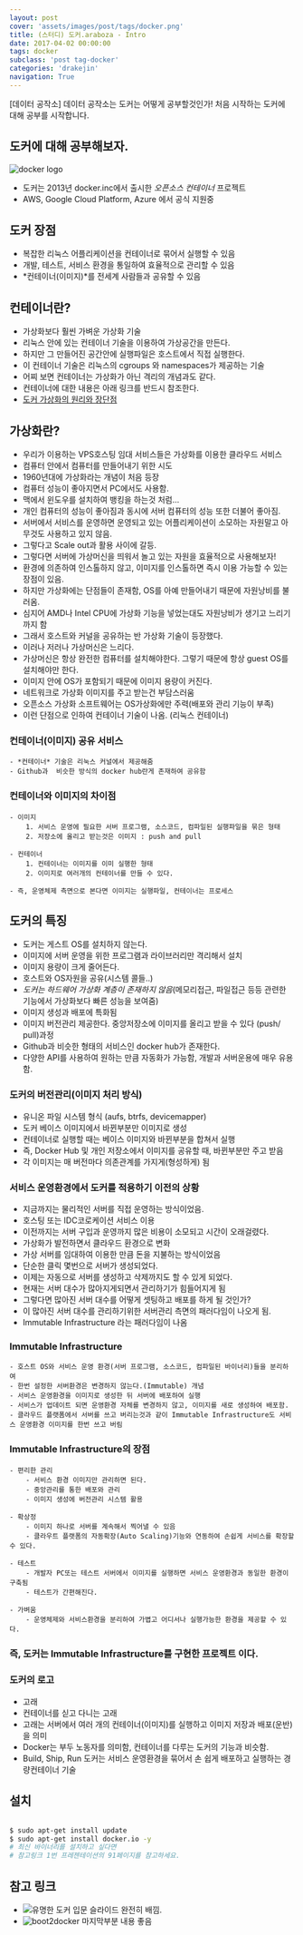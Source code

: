 ```yaml
---
layout: post
cover: 'assets/images/post/tags/docker.png'
title: (스터디) 도커.araboza - Intro
date: 2017-04-02 00:00:00
tags: docker
subclass: 'post tag-docker'
categories: 'drakejin'
navigation: True
---
```

[데이터 공작소] 데이터 공작소는 도커는 어떻게 공부할것인가! 처음 시작하는 도커에 대해 공부를 시작합니다. 


## 도커에 대해 공부해보자.

![docker logo](/assets/posts/res/2017-04-02/docker.png)

 - 도커는 2013년 docker.inc에서 출시한 *오픈소스 컨테이너* 프로젝트  
 - AWS, Google Cloud Platform, Azure 에서 공식 지원중
  
 
## 도커 장점

 - 복잡한 리눅스 어플리케이션을 컨테이너로 묶어서 실행할 수 있음
 - 개발, 테스트, 서비스 환경을 통일하여 효율적으로 관리할 수 있음
 - *컨테이너(이미지)*를 전세계 사람들과 공유할 수 있음


## 컨테이너란?

 - 가상화보다 훨씬 가벼운 가상화 기술
 - 리눅스 안에 있는 컨테이너 기술을 이용하여 가상공간을 만든다.
 - 하지만 그 만들어진 공간안에 실행파일은 호스트에서 직접 실행한다.
 - 이 컨테이너 기술은 리눅스의 cgroups 와 namespaces가 제공하는 기술
 - 어찌 보면 컨테이너는 가상화가 아닌 격리의 개념과도 같다.
 - 컨테이너에 대한 내용은 아래 링크를 반드시 참조한다. 
 - [도커 가상화의 원리와 장단점](http://opennaru.tistory.com/105)

## 가상화란?

 - 우리가 이용하는 VPS호스팅 임대 서비스들은 가상화를 이용한 클라우드 서비스  
 - 컴퓨터 안에서 컴퓨터를 만들어내기 위한 시도 
 - 1960년대에 가상화라는 개념이 처음 등장
 - 컴퓨터 성능이 좋아지면서 PC에서도 사용함.
 - 맥에서 윈도우를 설치하여 뱅킹을 하는것 처럼...
 - 개인 컴퓨터의 성능이 좋아짐과 동시에 서버 컴퓨터의 성능 또한 더불어 좋아짐.
 - 서버에서 서비스를 운영하면 운영되고 있는 어플리케이션이 소모하는 자원말고 아무것도 사용하고 있지 않음.
 - 그렇다고 Scale out과 활용 사이에 갈등.
 - 그렇다면 서버에 가상머신을 띄워서 놀고 있는 자원을 효율적으로 사용해보자! 
 - 환경에 의존하여 인스톨하지 않고, 이미지를 인스톨하면 즉시 이용 가능할 수 있는 장점이 있음.
 - 하지만 가상화에는 단점들이 존재함, OS를 아예 만들어내기 때문에 자원낭비를 불러옴.
 - 심지어 AMD나 Intel CPU에 가상화 기능을 넣었는대도 자원낭비가 생기고 느리기 까지 함 
 - 그래서 호스트와 커널을 공유하는 반 가상화 기술이 등장했다.
 - 이러나 저러나 가상머신은 느리다. 
 - 가상머신은 항상 완전한 컴퓨터를 설치해야한다. 그렇기 때문에 항상 guest OS를 설치해야만 한다.
 - 이미지 안에 OS가 포함되기 때문에 이미지 용량이 커진다. 
 - 네트워크로 가상화 이미지를 주고 받는건 부담스러움
 - 오픈소스 가상화 소프트웨어는 OS가상화에만 주력(배포와 관리 기능이 부족)
 - 이런 단점으로 인하여 컨테이너 기술이 나옴. (리눅스 컨테이너)
 

### 컨테이너(이미지) 공유 서비스
    - *컨테이너* 기술은 리눅스 커널에서 제공해줌
    - Github과  비슷한 방식의 docker hub란게 존재하여 공유함

### 컨테이너와 이미지의 차이점

    - 이미지 
        1. 서비스 운영에 필요한 서버 프로그램, 소스코드, 컴파일된 실행파일을 묶은 형태 
        2. 저장소에 올리고 받는것은 이미지 : push and pull
    
    - 컨테이너
        1. 컨테이너는 이미지를 이미 실행한 형태
        2. 이미지로 여러개의 컨테이너를 만들 수 있다.
    
    - 즉, 운영체제 측면으로 본다면 이미지는 실행파일, 컨테이너는 프로세스 


## 도커의 특징

 - 도커는 게스트 OS를 설치하지 않는다.
 - 이미지에 서버 운영을 위한 프로그램과 라이브러리만 격리해서 설치
 - 이미지 용량이 크게 줄어든다. 
 - 호스트와 OS자원을 공유(시스템 콜들..)
 - *도커는 하드웨어 가상화 계층이 존재하지 않음*(메모리접근, 파일접근 등등 관련한 기능에서 가상화보다 빠른 성능을 보여줌)
 - 이미지 생성과 배포에 특화됨
 - 이미지 버전관리 제공한다. 중앙저장소에 이미지를 올리고 받을 수 있다 (push/ pull)과정 
 - Github과 비슷한 형태의 서비스인 docker hub가 존재한다. 
 - 다양한 API를 사용하여 원하는 만큼 자동화가 가능함, 개발과 서버운용에 매우 유용함.


### 도커의 버전관리(이미지 처리 방식) 

 - 유니온 파일 시스템 형식 (aufs, btrfs, devicemapper)
 - 도커 베이스 이미지에서 바뀐부분만 이미지로 생성
 - 컨테이너로 실행할 때는 베이스 이미지와 바뀐부분을 합쳐서 실행
 - 즉, Docker Hub 및 개인 저장소에서 이미지를 공유할 때, 바뀐부분만 주고 받음
 - 각 이미지는 매 버전마다 의존관계를 가지게(형성하게) 됨

### 서비스 운영환경에서 도커를 적용하기 이전의 상황 

 - 지금까지는 물리적인 서버를 직접 운영하는 방식이었음.
 - 호스팅 또는 IDC코로케이션 서비스 이용
 - 이전까지는 서버 구입과 운영까지 많은 비용이 소모되고 시간이 오래걸렸다. 
 - 가상화가 발전하면서 클라우드 환경으로 변화
 - 가상 서버를 임대하여 이용한 만큼 돈을 지불하는 방식이었음
 - 단순한 클릭 몇번으로 서버가 생성되었다. 
 - 이제는 자동으로 서버를 생성하고 삭제까지도 할 수 있게 되었다.
 - 현재는 서버 대수가 많아지게되면서 관리하기가 힘들어지게 됨
 - 그렇다면 많아진 서버 대수를 어떻게 셋팅하고 배포를 하게 될 것인가?
 - 이 많아진 서버 대수를 관리하기위한 서버관리 측면의 패러다임이 나오게 됨.
 - Immutable Infrastructure 라는 패러다임이 나옴

### Immutable Infrastructure
    - 호스트 OS와 서비스 운영 환경(서버 프로그램, 소스코드, 컴파일된 바이너리)들을 분리하여 
    - 한번 설정한 서버환경은 변경하지 않는다.(Immutable) 개념
    - 서비스 운영환경을 이미지로 생성한 뒤 서버에 배포하여 실행
    - 서비스가 업데이트 되면 운영환경 자체를 변경하지 않고, 이미지를 새로 생성하여 배포함.
    - 클라우드 플랫폼에서 서버를 쓰고 버리는것과 같이 Immutable Infrastructure도 서비스 운영환경 이미지를 한번 쓰고 버림
    
### Immutable Infrastructure의 장점

    - 편리한 관리
        - 서비스 환경 이미지만 관리하면 된다.
        - 중앙관리를 통한 배포와 관리
        - 이미지 생성에 버전관리 시스템 활용 

    - 확상정
        - 이미지 하나로 서버를 계속해서 찍어낼 수 있음
        - 클라우트 플랫폼의 자동확장(Auto Scaling)기능와 연동하여 손쉽게 서비스를 확장할 수 있다.

    - 테스트
        - 개발자 PC또는 테스트 서버에서 이미지를 실행하면 서비스 운영환경과 동일한 환경이 구축됨
        - 테스트가 간편해진다.

    - 가벼움
        - 운영체제와 서비스환경을 분리하여 가볍고 어디서나 실행가능한 환경을 제공할 수 있다. 

### 즉, 도커는 Immutable Infrastructure를 구현한 프로젝트 이다.


### 도커의 로고
 - 고래
 - 컨테이너를 싣고 다니는 고래  
 - 고래는 서버에서 여러 개의 컨테이너(이미지)를 실행하고 이미지 저장과 배포(운반)을 의미
 - Docker는 부두 노동자를 의미함, 컨테이너를 다루는 도커의 기능과 비슷함. 
 - Build, Ship, Run 도커는 서비스 운영환경을 묶어서 손 쉽게 배포하고 실행하는 경량컨테이너 기술

## 설치

``` bash

$ sudo apt-get install update
$ sudo apt-get install docker.io -y
# 최신 바이너리를 설치하고 싶다면
# 참고링크 1번 프레젠테이션의 91페이지를 참고하세요.
```

 
## 참고 링크
 - ![유명한 도커 입문 슬라이드][docker slide] 완전히 배낌.
 - ![boot2docker][boot2docker] 마지막부분 내용 좋음  


[docker slide]: https://www.slideshare.net/pyrasis/docker-fordummies-44424016
[boot2docker]: https://docs.docker.com/machine/install-machine/#installing-machine-directly

